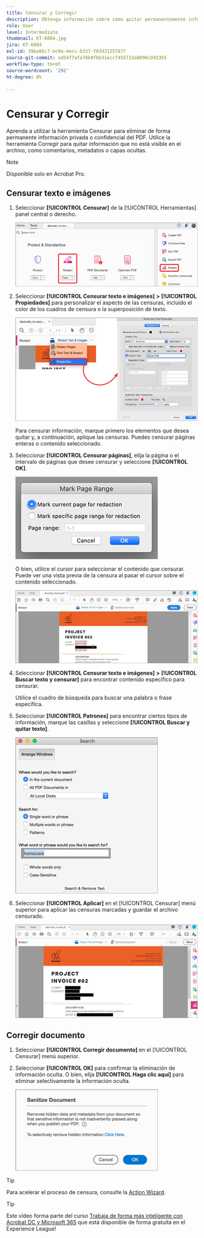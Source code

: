 ```yaml
---
title: Censurar y Corregir
description: Obtenga información sobre cómo quitar permanentemente información privada o confidencial del PDF
role: User
level: Intermediate
thumbnail: KT-6804.jpg
jira: KT-6804
exl-id: 39ba66c7-bc9a-4ecc-b337-f03d31257877
source-git-commit: ad54f7afa78b0fbb31eccf455723a8890cb92355
workflow-type: tm+mt
source-wordcount: '292'
ht-degree: 0%

---
```


# Censurar y Corregir

Aprenda a utilizar la herramienta Censurar para eliminar de forma permanente información privada o confidencial del PDF. Utilice la herramienta Corregir para quitar información que no está visible en el archivo, como comentarios, metadatos o capas ocultas.

>[!NOTE]
>
>Disponible solo en Acrobat Pro.

## Censurar texto e imágenes

1. Seleccionar **[!UICONTROL Censurar]** de la [!UICONTROL Herramientas] panel central o derecho.

   ![Censurar paso 1](../assets/Redact_1.png)

1. Seleccionar **[!UICONTROL Censurar texto e imágenes]** **>** **[!UICONTROL Propiedades]** para personalizar el aspecto de las censuras, incluido el color de los cuadros de censura o la superposición de texto.

   ![Censurar paso 2](../assets/Redact_2.png)

   Para censurar información, marque primero los elementos que desea quitar y, a continuación, aplique las censuras. Puedes censurar páginas enteras o contenido seleccionado.

1. Seleccionar **[!UICONTROL Censurar páginas]**, elija la página o el intervalo de páginas que desee censurar y seleccione **[!UICONTROL OK]**.

   ![Censurar paso 4](../assets/Redact_3.png)

   O bien, utilice el cursor para seleccionar el contenido que censurar. Puede ver una vista previa de la censura al pasar el cursor sobre el contenido seleccionado.

   ![Censurar paso 5a](../assets/Redact_4.png)

1. Seleccionar **[!UICONTROL Censurar texto e imágenes]** **>** **[!UICONTROL Buscar texto y censurar]** para encontrar contenido específico para censurar.

   Utilice el cuadro de búsqueda para buscar una palabra o frase específica.

1. Seleccionar **[!UICONTROL Patrones]** para encontrar ciertos tipos de información, marque las casillas y seleccione **[!UICONTROL Buscar y quitar texto]**.

   ![Censurar paso 5b](../assets/Redact_5.png)

1. Seleccionar **[!UICONTROL Aplicar]** en el [!UICONTROL Censurar] menú superior para aplicar las censuras marcadas y guardar el archivo censurado.

   ![Censurar paso 6](../assets/Redact_6.png)

## Corregir documento

1. Seleccionar **[!UICONTROL Corregir documento]** en el [!UICONTROL Censurar] menú superior.

1. Seleccionar **[!UICONTROL OK]** para confirmar la eliminación de información oculta. O bien, elija **[!UICONTROL Haga clic aquí]** para eliminar selectivamente la información oculta.

   ![Corregir paso 2](../assets/Redact_7.png)

>[!TIP]
>
>Para acelerar el proceso de censura, consulte la [Action Wizard](../advanced-tasks/action.md).

>[!TIP]
>
>Este vídeo forma parte del curso [Trabaja de forma más inteligente con Acrobat DC y Microsoft 365](https://experienceleague.adobe.com/?recommended=Acrobat-U-1-2021.microsoft365) que está disponible de forma gratuita en el Experience League!
